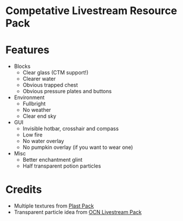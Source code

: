 Competative Livestream Resource Pack
====================================

# Features
- Blocks
    - Clear glass (CTM support!)
    - Clearer water
    - Obvious trapped chest
    - Obvious pressure plates and buttons
- Environment
    - Fullbright
    - No weather
    - Clear end sky
- GUI
    - Invisible hotbar, crosshair and compass
    - Low fire
    - No water overlay
    - No pumpkin overlay (if you want to wear one)
- Misc
    - Better enchantment glint
    - Half transparent potion particles

# Credits
- Multiple textures from [Plast Pack](https://github.com/Plastix/Plast-Pack)
- Transparent particle idea from [OCN Livestream Pack](https://youtu.be/CfOc9_vCvGk)

